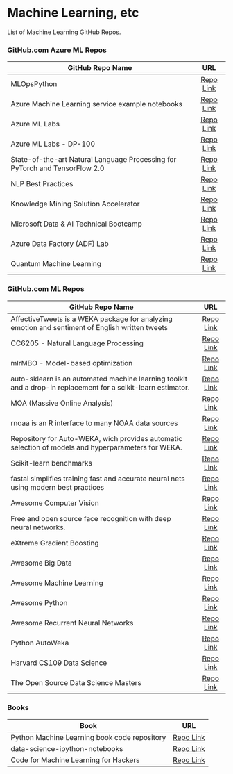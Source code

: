 # Machine Learning, etc
List of Machine Learning GitHub Repos.



### GitHub.com Azure ML Repos 
| GitHub Repo Name | URL |
| ------------- |:-------------:|
| MLOpsPython | [Repo Link](https://github.com/microsoft/MLOpsPython)| 
| Azure Machine Learning service example notebooks | [Repo Link](https://github.com/Azure/MachineLearningNotebooks)| 
| Azure ML Labs | [Repo Link](https://github.com/MicrosoftDocs/mslearn-aml-labs) |
| Azure ML Labs - DP-100 | [Repo Link](https://microsoftlearning.github.io/mslearn-dp100/) |
| State-of-the-art Natural Language Processing for PyTorch and TensorFlow 2.0 | [Repo Link](https://github.com/huggingface/transformers) |
| NLP Best Practices | [Repo Link](https://github.com/microsoft/nlp-recipes) |
| Knowledge Mining Solution Accelerator | [Repo Link](https://github.com/Azure-Samples/azure-search-knowledge-mining) |
| Microsoft Data & AI Technical Bootcamp | [Repo Link](https://github.com/solliancenet/data-ai-technical-bootcamp) |
| Azure Data Factory (ADF) Lab | [Repo Link](https://github.com/kromerm/adflab) |
| Quantum Machine Learning | [Repo Link](https://github.com/caiomsouza/QuantumMachineLearning) |



### GitHub.com ML Repos 
| GitHub Repo Name | URL |
| ------------- |:-------------:|
| AffectiveTweets is a WEKA package for analyzing emotion and sentiment of English written tweets | [Repo Link](https://github.com/felipebravom/AffectiveTweets)| 
| CC6205 - Natural Language Processing | [Repo Link](https://github.com/dccuchile/CC6205/)| 
| mlrMBO - Model-based optimization | [Repo Link](https://github.com/mlr-org/mlrMBO)| 
| auto-sklearn is an automated machine learning toolkit and a drop-in replacement for a scikit-learn estimator. | [Repo Link](https://github.com/automl/auto-sklearn)| 
| MOA (Massive Online Analysis) | [Repo Link](https://github.com/Waikato/moa)| 
| rnoaa is an R interface to many NOAA data sources | [Repo Link](https://github.com/ropensci/rnoaa)| 
| Repository for Auto-WEKA, wich provides automatic selection of models and hyperparameters for WEKA. | [Repo Link](https://github.com/automl/autoweka)| 
| Scikit-learn benchmarks | [Repo Link](https://github.com/rhiever/sklearn-benchmarks)| 
| fastai simplifies training fast and accurate neural nets using modern best practices | [Repo Link](https://github.com/fastai/fastai)| 
| Awesome Computer Vision | [Repo Link](https://github.com/jbhuang0604/awesome-computer-vision)|
| Free and open source face recognition with deep neural networks. | [Repo Link](https://github.com/cmusatyalab/openface)|
| eXtreme Gradient Boosting | [Repo Link](https://github.com/dmlc/xgboost)|
| Awesome Big Data | [Repo Link](https://github.com/onurakpolat/awesome-bigdata)|
| Awesome Machine Learning | [Repo Link](https://github.com/josephmisiti/awesome-machine-learning)|
| Awesome Python | [Repo Link](https://github.com/vinta/awesome-python)|
| Awesome Recurrent Neural Networks | [Repo Link](https://github.com/kjw0612/awesome-rnn) |
| Python AutoWeka | [Repo Link](https://github.com/tdomhan/pyautoweka)|
| Harvard CS109 Data Science | [Repo Link](https://github.com/cs109/content)|
| The Open Source Data Science Masters | [Repo Link](https://github.com/datasciencemasters/go)|



### Books 
| Book | URL |
| ------------- |:-------------:|
| Python Machine Learning book code repository | [Repo Link](https://github.com/rasbt/python-machine-learning-book)| 
| data-science-ipython-notebooks | [Repo Link](https://github.com/donnemartin/data-science-ipython-notebooks#data-science-ipython-notebooks)|
| Code for Machine Learning for Hackers | [Repo Link](https://github.com/johnmyleswhite/ML_for_Hackers)|
